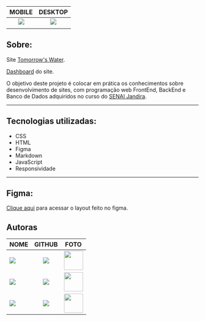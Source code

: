﻿
|      MOBILE         |          DESKTOP       |
|:-------------------:|:-----------------------:
|![](./imagens/mobile.png)|![](./imagens/desktop.png)|
|                     |                        |  

## Sobre:
Site [Tomorrow's Water]().

[Dashboard](https://github.com/LaylaGiovanna/dashboard-tomorrows-water) do site.

O objetivo deste projeto é colocar em prática os conhecimentos sobre desenvolvimento de sites, com programação web FrontEnd, BackEnd e Banco de Dados adquiridos no curso do [SENAI Jandira](https://jandira.sp.senai.br/).

---

## Tecnologias utilizadas:
- CSS
- HTML
- Figma
- Markdown
- JavaScript
- Responsividade
---

## Figma:
[Clique aqui](https://www.figma.com/file/6eCxKagO9pT5NycZg9UAy5/Tomorrow's-Water-Layout?type=design&node-id=0-1&t=UkoD1JS8yC6WkpyM-0) para acessar o layout feito no figma.





## **Autoras**

| NOME                                                                                                                                                                                      |                                                     GITHUB                                                      |                                       FOTO                                       |
| :----------------------------------------------------------------------------------------------------------------------------------------------------------------------------------------- | :-------------------------------------------------------------------------------------------------------------: | :------------------------------------------------------------------------------: |
| <a href="https://github.com/ingryd16"><img src="https://img.shields.io/badge/DESENVOLVEDORA-INGRYD%20SHIRLLEY-informational?style=for-the-badge&logo=appveyorlabelColor=222222"></a> |   <a href="https://github.com/leticia-evelin"><img src="https://skillicons.dev/icons?i=github&theme="/></a>   | <img src="https://avatars.githubusercontent.com/ingryd16" height="50"></a> |
| <a href="https://github.com/LaylaGiovanna"><img src="https://img.shields.io/badge/DESENVOLVEDORA-LAYLA%20GIOVANNA-informational?style=for-the-badge&logo=appveyorlabelColor=222222"></a> |   <a href="https://github.com/LaylaGiovanna"><img src="https://skillicons.dev/icons?i=github&theme="/></a>   | <img src="https://avatars.githubusercontent.com/LaylaGiovanna" height="50"></a> |
| <a href="https://github.com/leticia-evelin"><img src="https://img.shields.io/badge/DESENVOLVEDORA-LETÍCIA%20EVELIN-informational?style=for-the-badge&logo=appveyorlabelColor=222222"></a> |   <a href="https://github.com/leticia-evelin"><img src="https://skillicons.dev/icons?i=github&theme="/></a>   | <img src="https://avatars.githubusercontent.com/leticia-evelin" height="50"></a> |
